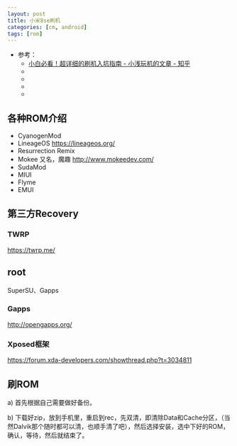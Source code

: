 ```yaml
---
layout: post
title: 小米8se刷机
categories: [cm, android]
tags: [rom]
---
```


* 参考： 
  * [小白必看！超详细的刷机入坑指南 - 小浅玩机的文章 - 知乎](https://zhuanlan.zhihu.com/p/34700432)
  * []()
  * []()
  * []()
  * []()



## 各种ROM介绍

* CyanogenMod
* LineageOS
  <https://lineageos.org/>
* Resurrection Remix
* Mokee
  又名，魔趣 <http://www.mokeedev.com/>
* SudaMod
* MIUI
* Flyme
* EMUI


## 第三方Recovery

### TWRP

<https://twrp.me/>


## root

SuperSU、Gapps

### Gapps

<http://opengapps.org/>


### Xposed框架

<https://forum.xda-developers.com/showthread.php?t=3034811>




## 刷ROM

a) 首先根据自己需要做好备份。

b) 下载好zip，放到手机里，重启到rec，先双清，即清除Data和Cache分区，（当然Dalvik那个随时都可以清，也顺手清了吧），然后选择安装，选中下好的ROM，确认，等待，然后就结束了。







































